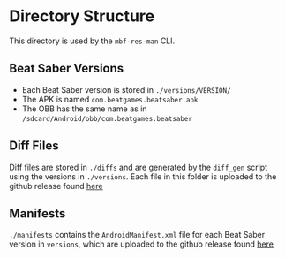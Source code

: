 # Directory Structure
This directory is used by the `mbf-res-man` CLI.

## Beat Saber Versions
- Each Beat Saber version is stored in `./versions/VERSION/`
- The APK is named `com.beatgames.beatsaber.apk`
- The OBB has the same name as in `/sdcard/Android/obb/com.beatgames.beatsaber`

## Diff Files
Diff files are stored in `./diffs` and are generated by the `diff_gen` script using the versions in `./versions`.
Each file in this folder is uploaded to the github release found [here](https://github.com/Lauriethefish/mbf-diffs/releases)

## Manifests
`./manifests` contains the `AndroidManifest.xml` file for each Beat Saber version in `versions`, which are uploaded to the github release found [here](https://github.com/Lauriethefish/mbf-manifests/releases)